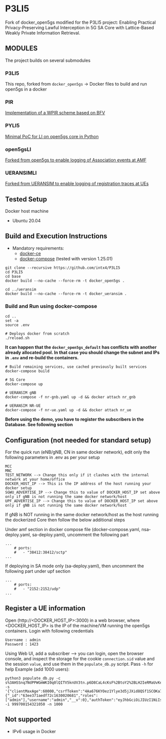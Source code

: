 # P3LI5
Fork of docker_open5gs modified for the P3LI5 project: Enabling Practical Privacy-Preserving Lawful Interception in 5G SA Core with Lattice-Based Weakly Private Information Retrieval.

## MODULES
The project builds on several submodules

### P3LI5
This repo, forked from ```docker_open5gs``` -> Docker files to build and run open5gs in a docker

### PIR
[Implementation of a WPIR scheme based on BFV](https://github.com/intx4/pir)

### PYLI5
[Minimal PoC for LI on open5gs core in Python](https://github.com/intx4/pyli5)

### open5gsLI
[Forked from open5gs to enable logging of Association events at AMF](https://github.com/intx4/open5gsLI)

### UERANSIMLI
[Forked from UERANSIM to enable logging of registration traces at UEs](https://github.com/intx4/UERANSIMLI)

## Tested Setup

Docker host machine

- Ubuntu 20.04

## Build and Execution Instructions

* Mandatory requirements:
	* [docker-ce](https://docs.docker.com/install/linux/docker-ce/ubuntu)
	* [docker-compose](https://docs.docker.com/compose) (tested with version 1.25.01)

```
git clone --recursive https://github.com/intx4/P3LI5
cd P3LI5
cd base
docker build --no-cache --force-rm -t docker_open5gs .

cd ../ueransim
docker build --no-cache --force-rm -t docker_ueransim .
```

### Build and Run using docker-compose

```
cd ..
set -a
source .env

# Deploys docker from scratch
./reload.sh
```
**It can happen that the ```docker_open5gs_default``` has conflicts with another already allocated pool. In that case you should change the subnet and IPs in ```.env``` and re-build the containers.**

```
# Build remaining services, use cached previously built services
docker-compose build

# 5G Core
docker-compose up

# UERANSIM gNB
docker-compose -f nr-gnb.yaml up -d && docker attach nr_gnb

# UERANSIM NR-UE
docker-compose -f nr-ue.yaml up -d && docker attach nr_ue
```
**Before using the demo, you have to register the subscribers in the Database. See following section**

## Configuration (not needed for standard setup)

For the quick run (eNB/gNB, CN in same docker network), edit only the following parameters in .env as per your setup

```
MCC
MNC
TEST_NETWORK --> Change this only if it clashes with the internal network at your home/office
DOCKER_HOST_IP --> This is the IP address of the host running your docker setup
SGWU_ADVERTISE_IP --> Change this to value of DOCKER_HOST_IP set above only if gNB is not running the same docker network/host
UPF_ADVERTISE_IP --> Change this to value of DOCKER_HOST_IP set above only if gNB is not running the same docker network/host
```

If gNB is NOT running in the same docker network/host as the host running the dockerized Core then follow the below additional steps

Under amf section in docker compose file (docker-compose.yaml, nsa-deploy.yaml, sa-deploy.yaml), uncomment the following part
```
...
    # ports:
    #   - "38412:38412/sctp"
...
```

If deploying in SA mode only (sa-deploy.yaml), then uncomment the following part under upf section
```
...
    # ports:
    #   - "2152:2152/udp"
...
```

## Register a UE information

Open (http://<DOCKER_HOST_IP>:3000) in a web browser, where <DOCKER_HOST_IP> is the IP of the machine/VM running the open5gs containers. Login with following credentials
```
Username : admin
Password : 1423
```

Using Web UI, add a subscriber --> you can login, open the browser console, and inspect the storage for the cookie ```connection.sid``` value and the session ```value```, and use them in the ```populate_db.py``` script. Pass ```-h``` for help
Example (add 1000 users):
```
python3 populate_db.py -c s%3AHSSnq7NdPPWGmWKI0q0lQITV5knUV3tn.p6D8CaL4cKsF%2BtoY2%2BLH2IeRMaUvKeX01BR1kb6P8mU -s '{"clientMaxAge":60000,"csrfToken":"4Aa676KYOez1Ylye3d5jJXid8QSf1SCOKa7RQ=","user":{"_id":"63ee371aedf72c1630020681","roles":["admin"],"username":"admin","__v":0},"authToken":"eyJhbGciOiJIUzI1NiIsInR5cCI6IkpXVCJ9.eyJ1c2VyIjp7Il9pZCI6IjYzZWUzNzFhZWRmNzJjMTYzMDAyMDY4MSIsInVzZXJuYW1lIjoiYWRtaW4iLCJyb2xlcyI6WyJhZG1pbiJdfSwiaWF0IjoxNjc2NTY2OTY4fQ.mGR4DgDrtrfzZGcLarOK7ubEbI58JwJvJz7RYhd4dbA","expires":1676567028601}' -i 999700154321050 -n 1000

```

## Not supported
- IPv6 usage in Docker


